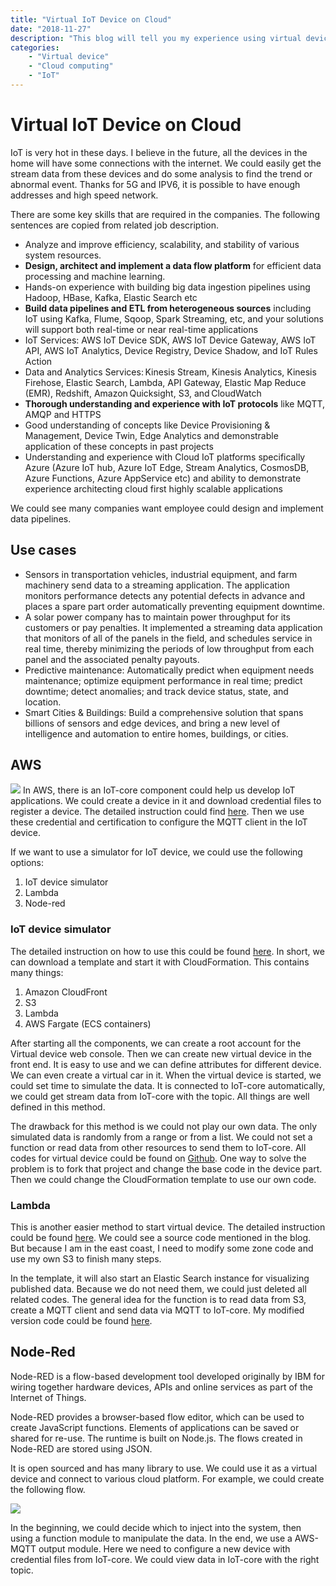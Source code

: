 ```yaml
---
title: "Virtual IoT Device on Cloud"
date: "2018-11-27"
description: "This blog will tell you my experience using virtual device for AWS IoT."
categories:
    - "Virtual device"
    - "Cloud computing"
    - "IoT"
---
```


# Virtual IoT Device on Cloud

IoT is very hot in these days. I believe in the future, all the devices in the home will have some connections with the internet. We could easily get the stream data from these devices and do some analysis to find the trend or abnormal event. Thanks for 5G and IPV6, it is possible to have enough addresses and high speed network.

There are some key skills that are required in the companies. The following sentences are copied from related job description.

- Analyze and improve efficiency, scalability, and stability of various system resources.
- **Design, architect and implement a data flow platform** for efficient data processing and machine learning.
- Hands-on experience with building big data ingestion pipelines using Hadoop, HBase, Kafka, Elastic Search etc
- **Build data pipelines and ETL from heterogeneous sources** including IoT using Kafka, Flume, Sqoop, Spark Streaming, etc, and your solutions will support both real-time or near real-time applications
- IoT Services: AWS IoT Device SDK, AWS IoT Device Gateway, AWS IoT API, AWS IoT Analytics, Device Registry, Device Shadow, and IoT Rules Action 
- Data and Analytics Services: Kinesis Stream, Kinesis Analytics, Kinesis Firehose, Elastic Search, Lambda, API Gateway, Elastic Map Reduce (EMR), Redshift, Amazon Quicksight, S3, and CloudWatch 
- **Thorough understanding and experience with IoT protocols** like MQTT, AMQP and HTTPS 
- Good understanding of concepts like Device Provisioning & Management, Device Twin, Edge Analytics and demonstrable application of these concepts in past projects 
- Understanding and experience with Cloud IoT platforms specifically Azure (Azure IoT hub, Azure IoT Edge, Stream Analytics, CosmosDB, Azure Functions, Azure AppService etc) and ability to demonstrate experience architecting cloud first highly scalable applications

We could see many companies want employee could design and implement data pipelines.

## Use cases

- Sensors in transportation vehicles, industrial equipment, and farm machinery send data to a streaming application. The application monitors performance detects any potential defects in advance and places a spare part order automatically preventing equipment downtime.
- A solar power company has to maintain power throughput for its customers or pay penalties. It implemented a streaming data application that monitors of all of the panels in the field, and schedules service in real time, thereby minimizing the periods of low throughput from each panel and the associated penalty payouts. 
- Predictive maintenance: Automatically predict when equipment needs maintenance; optimize equipment performance in real time; predict downtime; detect anomalies; and track device status, state, and location.
- Smart Cities & Buildings: Build a comprehensive solution that spans billions of sensors and edge devices, and bring a new level of intelligence and automation to entire homes, buildings, or cities.

## AWS 

![](https://i.ytimg.com/vi/iV_H9q19y5g/hqdefault.jpg)
In AWS, there is an IoT-core component could help us develop IoT applications. We could create a device in it and download credential files to register a device. The detailed instruction could find [here](https://docs.aws.amazon.com/iot/latest/developerguide/register-device.html). Then we use these credential and certification to configure the MQTT client in the IoT device. 

If we want to use a simulator for IoT device, we could use the following options:

1. IoT device simulator
2. Lambda
3. Node-red

### IoT device simulator

The detailed instruction on how to use this could be found [here](https://aws.amazon.com/answers/iot/iot-device-simulator/). In short, we can download a template and start it with CloudFormation. This contains many things:

1. Amazon CloudFront
2. S3
3. Lambda
4. AWS Fargate (ECS containers)

After starting all the components, we can create a root account for the Virtual device web console. Then we can create new virtual device in the front end. It is easy to use and we can define attributes for different device. We can even create a virtual car in it. When the virtual device is started, we could set time to simulate the data. It is connected to IoT-core automatically, we could get stream data from IoT-core with the topic. All things are well defined in this method.


The drawback for this method is we could not play our own data. The only simulated data is randomly from a range or from a list. We could not set a function or read data from other resources to send them to IoT-core. All codes for virtual device could be found on [Github](https://github.com/awslabs/iot-device-simulator). One way to solve the problem is to fork that project and change the base code in the device part. Then we could change the CloudFormation template to use our own code. 

### Lambda

This is another easier method to start virtual device. The detailed instruction could be found [here](https://aws.amazon.com/blogs/iot/device-simulation-with-aws-iot-and-aws-lambda/). We could see a source code mentioned in the blog. But because I am in the east coast, I need to modify some zone code and use my own S3 to finish many steps. 

In the template, it will also start an Elastic Search instance for visualizing published data. Because we do not need them, we could just deleted all related codes. The general idea for the function is to read data from S3, create a MQTT client and send data via MQTT to IoT-core. My modified version code could be found [here](https://github.com/cczhong11/IoT_virtual_device_lambda).

## Node-Red

Node-RED is a flow-based development tool developed originally by IBM for wiring together hardware devices, APIs and online services as part of the Internet of Things.

Node-RED provides a browser-based flow editor, which can be used to create JavaScript functions. Elements of applications can be saved or shared for re-use. The runtime is built on Node.js. The flows created in Node-RED are stored using JSON. 

It is open sourced and has many library to use. We could use it as a virtual device and connect to various cloud platform. For example, we could create the following flow.

![](../1.png)

In the beginning, we could decide which to inject into the system, then using a function module to manipulate the data. In the end, we use a AWS-MQTT output module. Here we need to configure a new device with credential files from IoT-core. We could view data in IoT-core with the right topic.



